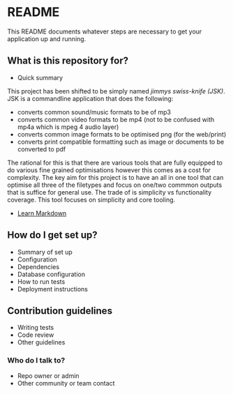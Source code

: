 # README #

This README documents whatever steps are necessary to get your application up and running.

## What is this repository for? ##

* Quick summary

This project has been shifted to be simply named *jimmys swiss-knife (JSK)*. JSK is a commandline application that does the following:

* converts common sound/music formats to be of mp3
* converts common video formats to be mp4 (not to be confused with mp4a which is mpeg 4 audio layer)
* converts common image formats to be optimised png (for the web/print)
* converts print compatible formatting such as image or documents to be converted to pdf

The rational for this is that there are various tools that are fully equipped to do various fine grained optimisations however this comes as a cost for complexity. The key aim for this project is to have an all in one tool that can optimise all three of the filetypes and focus on one/two commmon outputs that is suffice for general use. The trade of is simplicity vs functionality coverage. This tool focuses on simplicity and core tooling.

* [Learn Markdown](https://bitbucket.org/tutorials/markdowndemo)

## How do I get set up? ##

* Summary of set up
* Configuration
* Dependencies
* Database configuration
* How to run tests
* Deployment instructions

## Contribution guidelines ###

* Writing tests
* Code review
* Other guidelines

### Who do I talk to? ###

* Repo owner or admin
* Other community or team contact
